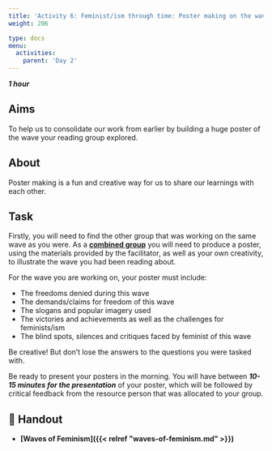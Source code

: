 ```yaml
---
title: 'Activity 6: Feminist/ism through time: Poster making on the waves and beyond'
weight: 206

type: docs
menu:
  activities:
    parent: 'Day 2'
---
```


***1 hour***

## Aims

To help us to consolidate our work from earlier by building a huge
poster of the wave your reading group explored.

## About

Poster making is a fun and creative way for us to share our learnings
with each other.

## Task

Firstly, you will need to find the other group that was working on the
same wave as you were. As a <u>**combined group**</u> you will need to
produce a poster, using the materials provided by the facilitator, as well
as your own creativity, to illustrate the wave you had been reading
about.

For the wave you are working on, your poster must include:

* The freedoms denied during this wave
* The demands/claims for freedom of this wave
* The slogans and popular imagery used
* The victories and achievements as well as the challenges for feminists/ism
* The blind spots, silences and critiques faced by feminist of this wave

Be creative! But don’t lose the answers to the questions you were
tasked with.

Be ready to present your posters in the morning. You will have
between ***10-15 minutes for the presentation*** of your poster, which will
be followed by critical feedback from the resource person that was
allocated to your group.

## 📖️ Handout

* **[Waves of Feminism]({{< relref "waves-of-feminism.md" >}})**
